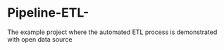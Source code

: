 # Pipeline-ETL-
The  example project where the automated ETL process is demonstrated with open data source  
